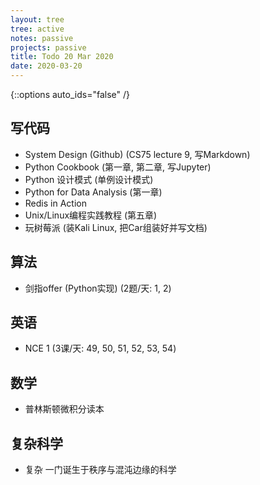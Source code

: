 ```yaml
---
layout: tree
tree: active
notes: passive
projects: passive
title: Todo 20 Mar 2020
date: 2020-03-20
---
```



{::options auto_ids="false" /}


## 写代码
* System Design (Github)        (CS75 lecture 9, 写Markdown)
* Python Cookbook               (第一章, 第二章, 写Jupyter)
* Python 设计模式               (单例设计模式)
* Python for Data Analysis      (第一章)
* Redis in Action
* Unix/Linux编程实践教程        (第五章)
* 玩树莓派                      (装Kali Linux, 把Car组装好并写文档)

## 算法
* 剑指offer (Python实现)        (2题/天: 1, 2)

## 英语
* NCE 1                         (3课/天: 49, 50, 51, 52, 53, 54)

## 数学
* 普林斯顿微积分读本

## 复杂科学
* 复杂 一门诞生于秩序与混沌边缘的科学

